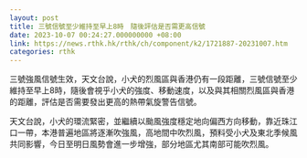 ```yaml
---
layout: post
title: 三號信號至少維持至早上8時　隨後評估是否需更高信號
date: 2023-10-07 00:24:27.000000000 +08:00
link: https://news.rthk.hk/rthk/ch/component/k2/1721887-20231007.htm
categories: rthk
---
```


三號強風信號生效，天文台說，小犬的烈風區與香港仍有一段距離，三號信號至少維持至早上8時，隨後會視乎小犬的強度、移動速度，以及與其相關烈風區與香港的距離，評估是否需要發出更高的熱帶氣旋警告信號。

天文台說，小犬的環流緊密，並繼續以颱風強度穩定地向偏西方向移動，靠近珠江口一帶，本港普遍地區將逐漸吹強風，高地間中吹烈風，預料受小犬及東北季候風共同影響，今日至明日風勢會進一步增強，部分地區尤其南部可能吹烈風。
